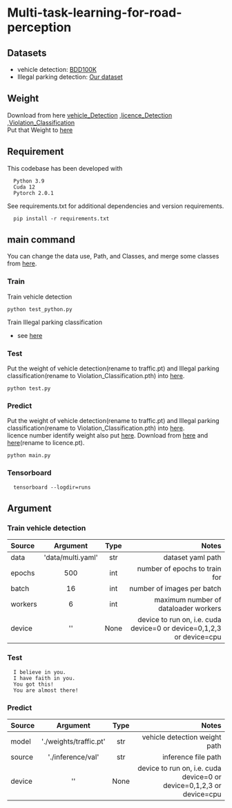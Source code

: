 # Multi-task-learning-for-road-perception

## Datasets
  - vehicle detection: [BDD100K](https://www.vis.xyz/bdd100k/)
  - Illegal parking detection: [Our dataset](./dataset/)

## Weight
  Download from here [vehicle_Detection](https://drive.google.com/file/d/19mJ_e6KvvEEpo0Ah03NwQibzIj8Y6CHS/view?usp=sharing)
                     ,[licence_Detection](https://drive.google.com/file/d/1k2AE2miIOKeGWO1ncExy6D7Hw1s-WQ1d/view?usp=sharing)
                     ,[Violation_Classification](https://drive.google.com/file/d/1qaYYTDYY_wXv5YnRQ6MbrWRLeyv4CVVA/view?usp=drive_link)<br>
  Put that Weight to [here](./weights/)
  
## Requirement
  This codebase has been developed with
  ```
    Python 3.9
    Cuda 12
    Pytorch 2.0.1
  ```
  See requirements.txt for additional dependencies and version requirements.
  ```shell
    pip install -r requirements.txt
  ```

## main command
  You can change the data use, Path, and Classes, and merge some classes from [here](/data).

  ### Train
  Train vehicle detection 
  ```shell
  python test_python.py
  ```
  Train Illegal parking classification
  - see [here](https://github.com/richardkuo1999/Violation_Classification)
  ### Test
  Put the weight of vehicle detection(rename to traffic.pt) and Illegal parking classification(rename to Violation_Classification.pth) into [here](./weights).
  ```shell
  python test.py
  ```
  ### Predict
  Put the weight of vehicle detection(rename to traffic.pt) and Illegal parking classification(rename to Violation_Classification.pth) into [here](./weights).
  <br>
  licence number identify weight also put [here](./weights). Download from [here](https://github.com/baudm/parseq) and [here](https://github.com/shihyung/Yolov4_car_plate_detection_recognition)(rename to licence.pt).
  ```shell
  python main.py
  ```
  ### Tensorboard
  ```shell
    tensorboard --logdir=runs
  ```

## Argument
  ### Train vehicle detection
  | Source           |   Argument                  |     Type    | Notes                                                                        |
  | :---             |    :----:                   |     :----:  |   ---:                                                                       |
  | data             | 'data/multi.yaml'           | str         | dataset yaml path                                                            |
  | epochs           | 500                         | int         | number of epochs to train for                                                |
  | batch            | 16                          | int         | number of images per batch                                                   |
  | workers          | 6                           | int         | maximum number of dataloader workers                                         |
  | device           | ''                          | None        | device to run on, i.e. cuda device=0 or device=0,1,2,3 or device=cpu         |
  ### Test
  <!-- | Source           |   Argument                  |     Type    | Notes                                                                        |
  | :---             |    :----:                   |     :----:  |   ---:                                                                       |
  | hyp              | 'hyp/hyp.scratch.yolop.yaml'| str         | hyperparameter path                                                          |
  | DoOneHot         | False                       | bool        | do one hot or not                                                            |
  | useSplitModel    | False                       | bool        | use multi resnet do feature extract                                          |
  | tokensize        | 32                          | int         | size of the tokens                                                           |
  | data             | 'data/multi.yaml'           | str         | dataset yaml path                                                            |
  | weights          | './weights/epoch-200.pth'   | str         | model.pth path(s)                                                            |
  | logDir           | 'runs/train'                | str         | log directory                                                                |
  | batch_size       | 15                          | int         | 	number of images per batch                                                  |
  | workers          | 6                           | int         | maximum number of dataloader workers                                         |
  | device           | ''                          | None        | device to run on, i.e. cuda device=0 or device=0,1,2,3 or device=cpu         | -->
  ```
    I believe in you.
    I have faith in you.
    You got this!
    You are almost there!
  ```
  ### Predict
  | Source           |   Argument                  |     Type    | Notes                                                                        |
  | :---             |    :----:                   |     :----:  |   ---:                                                                       |
  | model              | './weights/traffic.pt'    | str         | vehicle detection weight path                                                |
  | source           | './inference/val'           | str         | inference file path                                                          |
  | device           | ''                          | None        | device to run on, i.e. cuda device=0 or device=0,1,2,3 or device=cpu         |